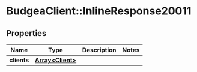 # BudgeaClient::InlineResponse20011

## Properties
Name | Type | Description | Notes
------------ | ------------- | ------------- | -------------
**clients** | [**Array&lt;Client&gt;**](Client.md) |  | 



